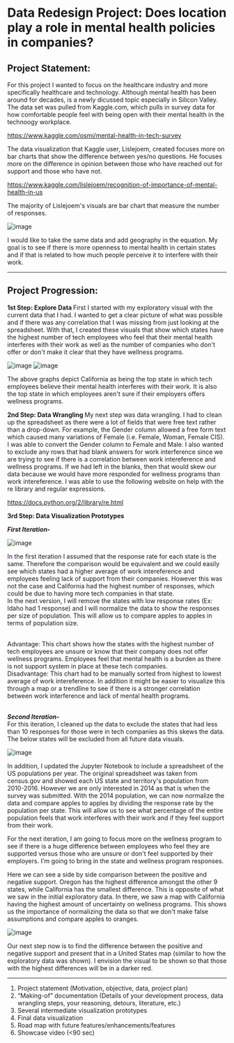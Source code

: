 # Data Redesign Project: Does location play a role in mental health policies in companies?

## Project Statement:

For this project I wanted to focus on the healthcare industry and more specifically healthcare and technology. Although mental health has been around for decades, is a newly dicussed topic especially in Silicon Valley. The data set was pulled from Kaggle.com, which pulls in survey data for how comfortable people feel with being open with their mental health in the technoogy workplace.

https://www.kaggle.com/osmi/mental-health-in-tech-survey

The data visualization that Kaggle user, Lislejoem, created focuses more on bar charts that show the difference between yes/no questions. He focuses more on the difference in opinion between those who have reached out for support and those who have not. 

https://www.kaggle.com/lislejoem/recognition-of-importance-of-mental-health-in-us

The majority of Lislejoem's visuals are bar chart that measure the number of responses.

![image](https://user-images.githubusercontent.com/32119820/31578091-2ce598f0-b0cf-11e7-8fd2-6638281815f5.png)


I would like to take the same data and add geography in the equation. My goal is to see if there is more openness to mental health in certain states and if that is related to how much people perceive it to interfere with their work. 

---------
## Project Progression:
<b> 1st Step: Explore Data </b>
First I started with my exploratory visual with the current data that I had. I wanted to get a clear picture of what was possible and if there was any correlation that I was missing from just looking at the spreadsheet. With that, I created these visuals that show which states have the highest number of tech employees who feel that their mental health interferes with their work as well as the number of companies who don't offer or don't make it clear that they have wellness programs.

![image](https://user-images.githubusercontent.com/32119820/31318365-d42c4704-ac05-11e7-8077-cebd042b10a4.png)
![image](https://user-images.githubusercontent.com/32119820/31318370-e86b5bf6-ac05-11e7-98e0-5af3e34c2034.png)

The above graphs depict California as being the top state in which tech employees believe their mental health interferes with their work. It is also the top state in which employees aren't sure if their employers offers wellness programs.

<b> 2nd Step: Data Wrangling </b>
My next step was data wrangling. I had to clean up the spreadsheet as there were a lot of fields that were free text rather than a drop-down. For example, the Gender column allowed a free form text which caused many variations of Female (i.e. Female, Woman, Female CIS). I was able to convert the Gender column to Female and Male. I also wanted to exclude any rows that had blank answers for work interference since we are trying to see if there is a correlation between work intereference and wellness programs. If we had left in the blanks, then that would skew our data because we would have more responded for wellness programs than work intereference. I was able to use the following website on help with the re library and regular expressions.

https://docs.python.org/2/library/re.html


<b> 3rd Step: Data Visualization Prototypes</b>

<b><i> First Iteration- </b></i><br/>

![image](https://user-images.githubusercontent.com/32119820/31402175-14ee64fc-adaa-11e7-98f5-fb268d556b61.png)

In the first iteration I assumed that the response rate for each state is the same. Therefore the comparison would be equivalent and we could easily see which states had a higher average of work intereference and employees feeling lack of support from their companies. However this was not the case and California had the highest number of responses, which could be due to having more tech companies in that state.
<br/>
In the next version, I will remove the states with low response rates (Ex: Idaho had 1 response) and I will normalize the data to show the responses per size of population. This will allow us to compare apples to apples in terms of population size.
<br/><br/>

Advantage: This chart shows how the states with the highest number of tech employees are unsure or know that their company does not offer wellness programs. Employees feel that mental health is a burden as there is not support system in place at these tech companies.
<br/>
Disadvantage: This chart had to be manually sorted from highest to lowest average of work intereference. In addition it might be easier to visualize this through a map or a trendline to see if there is a stronger correlation between work interference and lack of mental health programs.
<br/><br/>

<b><i> Second Iteration- </b></i><br/>
For this iteration, I cleaned up the data to exclude the states that had less than 10 responses for those were in tech companies as this skews the data. The below states will be excluded from all future data visuals.

![image](https://user-images.githubusercontent.com/32119820/31580254-00e8074e-b0ff-11e7-8565-dab9317297b8.png)

In addition, I updated the Jupyter Notebook to include a spreadsheet of the US populations per year. The original spreadsheet was taken from census.gov and showed each US state and territory's population from 2010-2016. However we are only interested in 2014 as that is when the survey was submitted. With the 2014 population, we can now normalize the data and compare apples to apples by dividing the response rate by the population per state. This will allow us to see what percentage of the entire population feels that work interferes with their work and if they feel support from their work. 
<br/>

For the next iteration, I am going to focus more on the wellness program to see if there is a huge difference between employees who feel they are supported versus those who are unsure or don't feel supported by their employers. I'm going to bring in the state and wellness program responses.
<br/>

Here we can see a side by side comparison between the positive and negative support. Oregon has the highest difference amongst the other 9 states, while California has the smallest difference. This is opposite of what we saw in the initial exploratory data. In there, we saw a map with California having the highest amount of uncertainty on wellness programs. This shows us the importance of normalizing the data so that we don't make false assumptions and compare apples to oranges.

![image](https://user-images.githubusercontent.com/32119820/31580406-b0b89a9a-b103-11e7-9f7d-ec48619e6ee7.png)

Our next step now is to find the difference between the positive and negative support and present that in a United States map (similar to how the exploratory data was shown). I envision the visual to be shown so that those with the highest differences will be in a darker red.





-------------------------
1. Project statement (Motivation, objective, data, project plan)
2. “Making-of” documentation (Details of your development process, data wrangling steps, your reasoning,
detours, literature, etc.)
3. Several intermediate visualization prototypes
4. Final data visualization
5. Road map with future features/enhancements/features
6. Showcase video (<90 sec)
